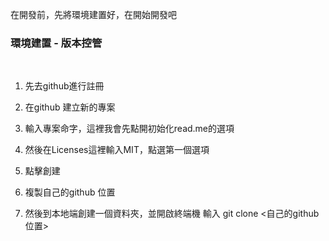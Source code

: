 在開發前，先將環境建置好，在開始開發吧

### 環境建置 - 版本控管
</br>

1. 先去github進行註冊

2. 在github 建立新的專案

3. 輸入專案命字，這裡我會先點開初始化read.me的選項

4. 然後在Licenses這裡輸入MIT，點選第一個選項

5. 點擊創建

6. 複製自己的github 位置

7. 然後到本地端創建一個資料夾，並開啟終端機 輸入 git clone <自己的github位置>


